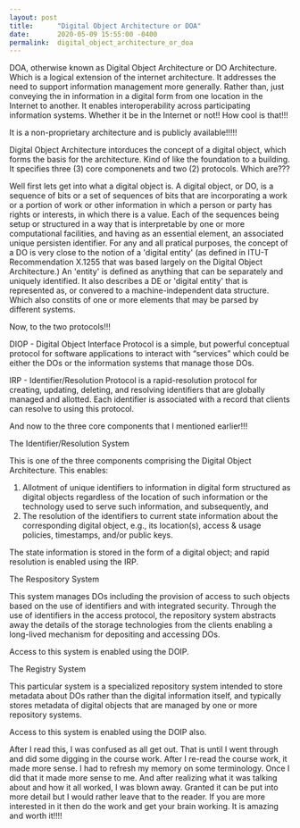 ```yaml
---
layout: post
title:      "Digital Object Architecture or DOA"
date:       2020-05-09 15:55:00 -0400
permalink:  digital_object_architecture_or_doa
---
```



DOA, otherwise known as Digital Object Architecture or DO Architecture. Which is a logical extension of the internet architecture. It addresses the need to support information management more generally. Rather than, just conveying the in information in a digital form from one location in the Internet to another. It enables interoperability across participating information systems. Whether it be in the Internet or not!! How cool is that!!! 

 It is a non-proprietary architecture and is publicly available!!!!!


Digital Object Architecture intorduces the concept of a digital object, which forms the basis for the architecture. Kind of like the foundation to a building. It specifies three (3) core componenets and two (2) protocols. Which are???

Well first lets get into what a digital object is. A digital object, or DO, is a sequence of bits or a set of sequences of bits that are incorporating a work or a portion of work or other information in which a person or party has rights or interests, in which there is a value. Each of the sequences being setup or structured in a way that is interpretable by one or more computational facilities, and having as an essential element, an associated unique persisten identifier.
For any and all pratical purposes, the concept of a DO is very close to the notion of a 'digital entity' (as defined in ITU-T Recommendation X.1255 that was based largely on the Digital Object Architecture.) An 'entity' is defined as anything that can be separately and uniquely identified. It also describes a DE or 'digital entity' that is represented as, or convered to a machine-independent data structure. Which also constits of one or more elements that may be parsed by different systems. 

Now, to the two protocols!!!

DIOP - Digital Object Interface Protocol is a simple, but powerful conceptual protocol for software applications to interact with “services” which could be either the DOs or the information systems that manage those DOs.

IRP - Identifier/Resolution Protocol is a rapid-resolution protocol for creating, updating, deleting, and resolving identifiers that are globally managed and allotted. Each identifier is associated with a record that clients can resolve to using this protocol.

And now to the three core components that I mentioned earlier!!! 

The Identifier/Resolution System

This is one of the three components comprising the Digital Object Architecture. This enables: 
1. Allotment of unique identifiers to information in digital form structured as digital objects regardless of the location of     such information or the technology used to serve such information, and subsequently, and
2. The resolution of the identifiers to current state information about the corresponding digital object, e.g., its 
     location(s), access & usage policies, timestamps, and/or public keys.
		 
The state information is stored in the form of a digital object; and rapid resolution is enabled using the IRP.

The Respository System

This system manages DOs including the provision of access to such objects based on the use of identifiers and with integrated security. Through the use of identifiers in the access protocol, the repository system abstracts away the details of the storage technologies from the clients enabling a long-lived mechanism for depositing and accessing DOs.

Access to this system is enabled using the DOIP.

The Registry System

This particular system is a specialized repository system intended to store metadata about DOs rather than the digital information itself, and typically stores metadata of digital objects that are managed by one or more repository systems.

Access to this system is enabled using the DOIP also.

After I read this, I was confused as all get out. That is until I went through and did some digging in the course work. After I re-read the course work, it made more sense. I had to refresh my memory on some terminology. Once I did that it made more sense to me. And after realizing what it was talking about and how it all worked, I was blown away. Granted it can be put into more detail but I would rather leave that to the reader. If you are more interested in it then do the work and get your brain working. It is amazing and worth it!!!!

